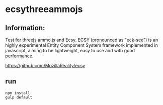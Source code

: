 # ecsythreeammojs

## Information:
 Test for threejs ammo.js and Ecsy. ECSY (pronounced as "eck-see") is an highly experimental Entity Component System framework implemented in javascript, aiming to be lightweight, easy to use and with good performance.

 https://github.com/MozillaReality/ecsy

 ## run 
 ```
 npm install
 gulp default
 ```